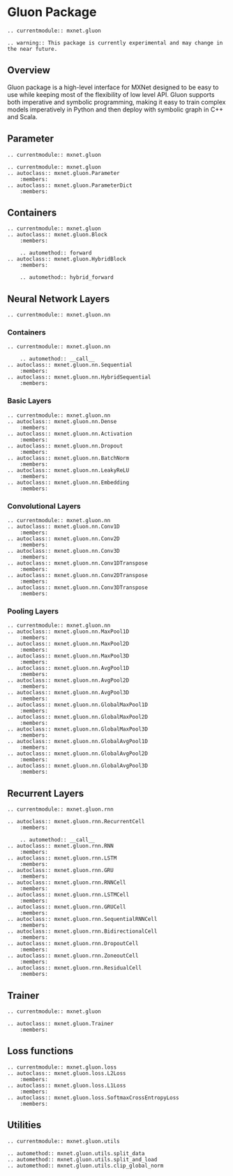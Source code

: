 # Gluon Package


```eval_rst
.. currentmodule:: mxnet.gluon
```

```eval_rst
.. warning:: This package is currently experimental and may change in the near future.
```

<script type="text/javascript" src='../../_static/js/auto_module_index.js'></script>

## Overview

Gluon package is a high-level interface for MXNet designed to be easy to use while
keeping most of the flexibility of low level API. Gluon supports both imperative
and symbolic programming, making it easy to train complex models imperatively
in Python and then deploy with symbolic graph in C++ and Scala.

## Parameter

```eval_rst
.. currentmodule:: mxnet.gluon
```


```eval_rst
.. currentmodule:: mxnet.gluon
.. autoclass:: mxnet.gluon.Parameter
    :members:
.. autoclass:: mxnet.gluon.ParameterDict
    :members:
```


## Containers

```eval_rst
.. currentmodule:: mxnet.gluon
.. autoclass:: mxnet.gluon.Block
    :members:

    .. automethod:: forward
.. autoclass:: mxnet.gluon.HybridBlock
    :members:

    .. automethod:: hybrid_forward
```

## Neural Network Layers

```eval_rst
.. currentmodule:: mxnet.gluon.nn
```

### Containers


```eval_rst
.. currentmodule:: mxnet.gluon.nn

    .. automethod:: __call__
.. autoclass:: mxnet.gluon.nn.Sequential
    :members:
.. autoclass:: mxnet.gluon.nn.HybridSequential
    :members:
```


### Basic Layers


```eval_rst
.. currentmodule:: mxnet.gluon.nn  
.. autoclass:: mxnet.gluon.nn.Dense
    :members:
.. autoclass:: mxnet.gluon.nn.Activation
    :members:
.. autoclass:: mxnet.gluon.nn.Dropout
    :members:
.. autoclass:: mxnet.gluon.nn.BatchNorm
    :members:
.. autoclass:: mxnet.gluon.nn.LeakyReLU
    :members:
.. autoclass:: mxnet.gluon.nn.Embedding
    :members:
```


### Convolutional Layers


```eval_rst
.. currentmodule:: mxnet.gluon.nn  
.. autoclass:: mxnet.gluon.nn.Conv1D
    :members:
.. autoclass:: mxnet.gluon.nn.Conv2D
    :members:
.. autoclass:: mxnet.gluon.nn.Conv3D
    :members:
.. autoclass:: mxnet.gluon.nn.Conv1DTranspose
    :members:
.. autoclass:: mxnet.gluon.nn.Conv2DTranspose
    :members:
.. autoclass:: mxnet.gluon.nn.Conv3DTranspose
    :members:
```



### Pooling Layers


```eval_rst
.. currentmodule:: mxnet.gluon.nn
.. autoclass:: mxnet.gluon.nn.MaxPool1D
    :members:
.. autoclass:: mxnet.gluon.nn.MaxPool2D
    :members:
.. autoclass:: mxnet.gluon.nn.MaxPool3D
    :members:
.. autoclass:: mxnet.gluon.nn.AvgPool1D
    :members:
.. autoclass:: mxnet.gluon.nn.AvgPool2D
    :members:
.. autoclass:: mxnet.gluon.nn.AvgPool3D
    :members:
.. autoclass:: mxnet.gluon.nn.GlobalMaxPool1D
    :members:
.. autoclass:: mxnet.gluon.nn.GlobalMaxPool2D
    :members:
.. autoclass:: mxnet.gluon.nn.GlobalMaxPool3D
    :members:
.. autoclass:: mxnet.gluon.nn.GlobalAvgPool1D
    :members:
.. autoclass:: mxnet.gluon.nn.GlobalAvgPool2D
    :members:
.. autoclass:: mxnet.gluon.nn.GlobalAvgPool3D
    :members:
```



## Recurrent Layers

```eval_rst
.. currentmodule:: mxnet.gluon.rnn
```


```eval_rst
.. autoclass:: mxnet.gluon.rnn.RecurrentCell
    :members:

    .. automethod:: __call__
.. autoclass:: mxnet.gluon.rnn.RNN
    :members:
.. autoclass:: mxnet.gluon.rnn.LSTM
    :members:
.. autoclass:: mxnet.gluon.rnn.GRU
    :members:
.. autoclass:: mxnet.gluon.rnn.RNNCell
    :members:
.. autoclass:: mxnet.gluon.rnn.LSTMCell
    :members:
.. autoclass:: mxnet.gluon.rnn.GRUCell
    :members:
.. autoclass:: mxnet.gluon.rnn.SequentialRNNCell
    :members:
.. autoclass:: mxnet.gluon.rnn.BidirectionalCell
    :members:
.. autoclass:: mxnet.gluon.rnn.DropoutCell
    :members:
.. autoclass:: mxnet.gluon.rnn.ZoneoutCell
    :members:
.. autoclass:: mxnet.gluon.rnn.ResidualCell
    :members:
```


## Trainer

```eval_rst
.. currentmodule:: mxnet.gluon
```


```eval_rst
.. autoclass:: mxnet.gluon.Trainer
    :members:
```


## Loss functions

```eval_rst
.. currentmodule:: mxnet.gluon.loss
.. autoclass:: mxnet.gluon.loss.L2Loss
    :members:
.. autoclass:: mxnet.gluon.loss.L1Loss
    :members:
.. autoclass:: mxnet.gluon.loss.SoftmaxCrossEntropyLoss
    :members:
```

## Utilities

```eval_rst
.. currentmodule:: mxnet.gluon.utils
```


```eval_rst
.. automethod:: mxnet.gluon.utils.split_data
.. automethod:: mxnet.gluon.utils.split_and_load
.. automethod:: mxnet.gluon.utils.clip_global_norm
```

<script>auto_index("api-reference");</script>
